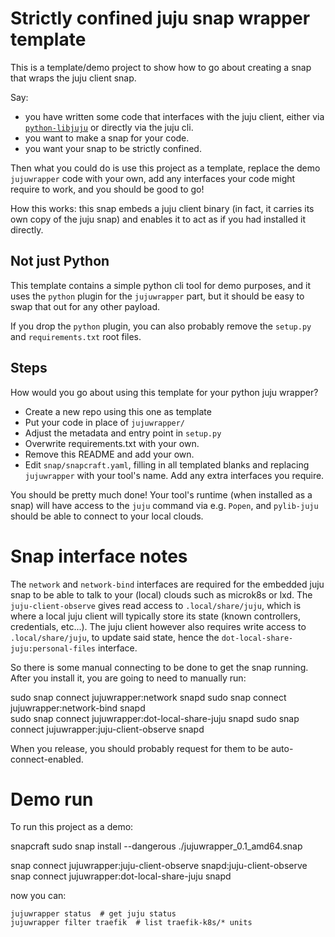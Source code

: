 # Strictly confined juju snap wrapper template 

This is a template/demo project to show how to go about creating a snap that wraps the juju client snap.

Say: 
 - you have written some code that interfaces with the juju client, either via [`python-libjuju`](https://github.com/juju/python-libjuju) or directly via the juju cli.
 - you want to make a snap for your code.
 - you want your snap to be strictly confined.

Then what you could do is use this project as a template, replace the demo `jujuwrapper` code with your own, add any interfaces your code might require to work, and you should be good to go!

How this works: this snap embeds a juju client binary (in fact, it carries its own copy of the juju snap) and enables it to act as if you had installed it directly.

## Not just Python
This template contains a simple python cli tool for demo purposes, and it uses the `python` plugin for the `jujuwrapper` part, but it should be easy to swap that out for any other payload.

If you drop the `python` plugin, you can also probably remove the `setup.py` and `requirements.txt` root files.

## Steps
How would you go about using this template for your python juju wrapper?

- Create a new repo using this one as template
- Put your code in place of `jujuwrapper/`
- Adjust the metadata and entry point in `setup.py`
- Overwrite requirements.txt with your own.
- Remove this README and add your own.
- Edit `snap/snapcraft.yaml`, filling in all templated blanks and replacing `jujuwrapper` with your tool's name. Add any extra interfaces you require.

You should be pretty much done! Your tool's runtime (when installed as a snap) will have access to the `juju` command via e.g. `Popen`, and `pylib-juju` should be able to connect to your local clouds.


# Snap interface notes

The `network` and `network-bind` interfaces are required for the embedded juju snap to be able to talk to your (local) clouds such as microk8s or lxd.
The `juju-client-observe` gives read access to `.local/share/juju`, which is where a local juju client will typically store its state (known controllers, credentials, etc...).
The juju client however also requires write access to `.local/share/juju`, to update said state, hence the `dot-local-share-juju:personal-files` interface.

So there is some manual connecting to be done to get the snap running. After you install it, you are going to need to manually run:

   sudo snap connect jujuwrapper:network snapd
   sudo snap connect jujuwrapper:network-bind snapd       
   sudo snap connect jujuwrapper:dot-local-share-juju snapd
   sudo snap connect jujuwrapper:juju-client-observe snapd

When you release, you should probably request for them to be auto-connect-enabled.

# Demo run

To run this project as a demo:

   snapcraft
   sudo snap install --dangerous ./jujuwrapper_0.1_amd64.snap

   snap connect jujuwrapper:juju-client-observe snapd:juju-client-observe
   snap connect jujuwrapper:dot-local-share-juju snapd
   
now you can:
    
    jujuwrapper status  # get juju status
    jujuwrapper filter traefik  # list traefik-k8s/* units